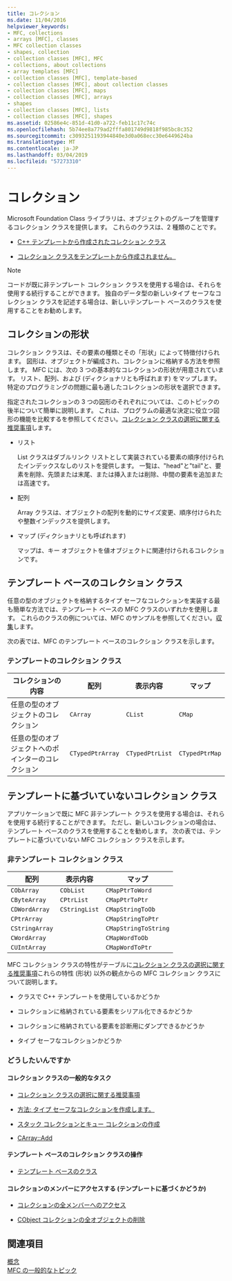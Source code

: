 ```yaml
---
title: コレクション
ms.date: 11/04/2016
helpviewer_keywords:
- MFC, collections
- arrays [MFC], classes
- MFC collection classes
- shapes, collection
- collection classes [MFC], MFC
- collections, about collections
- array templates [MFC]
- collection classes [MFC], template-based
- collection classes [MFC], about collection classes
- collection classes [MFC], maps
- collection classes [MFC], arrays
- shapes
- collection classes [MFC], lists
- collection classes [MFC], shapes
ms.assetid: 02586e4c-851d-41d0-a722-feb11c17c74c
ms.openlocfilehash: 5b74ee8a779ad2fffa801749d9818f985bc8c352
ms.sourcegitcommit: c3093251193944840e3d0a068ecc30e6449624ba
ms.translationtype: MT
ms.contentlocale: ja-JP
ms.lasthandoff: 03/04/2019
ms.locfileid: "57273310"
---
```

# <a name="collections"></a>コレクション

Microsoft Foundation Class ライブラリは、オブジェクトのグループを管理するコレクション クラスを提供します。 これらのクラスは、2 種類のことです。

- [C++ テンプレートから作成されたコレクション クラス](#_core_the_template_based_collection_classes)

- [コレクション クラスをテンプレートから作成されません。](#_core_the_collection_classes_not_based_on_templates)

> [!NOTE]
>  コードが既に非テンプレート コレクション クラスを使用する場合は、それらを使用する続行することができます。 独自のデータ型の新しいタイプ セーフなコレクション クラスを記述する場合は、新しいテンプレート ベースのクラスを使用することをお勧めします。

##  <a name="_core_collection_shapes"></a> コレクションの形状

コレクション クラスは、その要素の種類とその「形状」によって特徴付けられます。 図形は、オブジェクトが編成され、コレクションに格納する方法を参照します。 MFC には、次の 3 つの基本的なコレクションの形状が用意されています。 リスト、配列、および (ディクショナリとも呼ばれます) をマップします。 特定のプログラミングの問題に最も適したコレクションの形状を選択できます。

指定されたコレクションの 3 つの図形のそれぞれについては、このトピックの後半について簡単に説明します。 これは、プログラムの最適な決定に役立つ図形の機能を比較するを参照してください。[コレクション クラスの選択に関する推奨事項](../mfc/recommendations-for-choosing-a-collection-class.md)します。

- リスト

   List クラスはダブルリンク リストとして実装されている要素の順序付けられたインデックスなしのリストを提供します。 一覧は、"head"と"tail"と、要素を削除、先頭または末尾、または挿入または削除、中間の要素を追加または高速です。

- 配列

   Array クラスは、オブジェクトの配列を動的にサイズ変更、順序付けられたや整数インデックスを提供します。

- マップ (ディクショナリとも呼ばれます)

   マップは、キー オブジェクトを値オブジェクトに関連付けられるコレクションです。

##  <a name="_core_the_template_based_collection_classes"></a> テンプレート ベースのコレクション クラス

任意の型のオブジェクトを格納するタイプ セーフなコレクションを実装する最も簡単な方法では、テンプレート ベースの MFC クラスのいずれかを使用します。 これらのクラスの例については、MFC のサンプルを参照してください。[収集](../visual-cpp-samples.md)します。

次の表では、MFC のテンプレート ベースのコレクション クラスを示します。

### <a name="collection-template-classes"></a>テンプレートのコレクション クラス

|コレクションの内容|配列|表示内容|マップ|
|-------------------------|------------|-----------|----------|
|任意の型のオブジェクトのコレクション|`CArray`|`CList`|`CMap`|
|任意の型のオブジェクトへのポインターのコレクション|`CTypedPtrArray`|`CTypedPtrList`|`CTypedPtrMap`|

##  <a name="_core_the_collection_classes_not_based_on_templates"></a> テンプレートに基づいていないコレクション クラス

アプリケーションで既に MFC 非テンプレート クラスを使用する場合は、それらを使用する続行することができます。 ただし、新しいコレクションの場合は、テンプレート ベースのクラスを使用することを勧めします。 次の表では、テンプレートに基づいていない MFC コレクション クラスを示します。

### <a name="nontemplate-collection-classes"></a>非テンプレート コレクション クラス

|配列|表示内容|マップ|
|------------|-----------|----------|
|`CObArray`|`CObList`|`CMapPtrToWord`|
|`CByteArray`|`CPtrList`|`CMapPtrToPtr`|
|`CDWordArray`|`CStringList`|`CMapStringToOb`|
|`CPtrArray`||`CMapStringToPtr`|
|`CStringArray`||`CMapStringToString`|
|`CWordArray`||`CMapWordToOb`|
|`CUIntArray`||`CMapWordToPtr`|

MFC コレクション クラスの特性がテーブルに[コレクション クラスの選択に関する推奨事項](../mfc/recommendations-for-choosing-a-collection-class.md)これらの特性 (形状) 以外の観点からの MFC コレクション クラスについて説明します。

- クラスで C++ テンプレートを使用しているかどうか

- コレクションに格納されている要素をシリアル化できるかどうか

- コレクションに格納されている要素を診断用にダンプできるかどうか

- タイプ セーフなコレクションかどうか

### <a name="what-do-you-want-to-do"></a>どうしたいんですか

#### <a name="general-collection-class-tasks"></a>コレクション クラスの一般的なタスク

- [コレクション クラスの選択に関する推奨事項](../mfc/recommendations-for-choosing-a-collection-class.md)

- [方法: タイプ セーフなコレクションを作成します。](../mfc/how-to-make-a-type-safe-collection.md)

- [スタック コレクションとキュー コレクションの作成](../mfc/creating-stack-and-queue-collections.md)

- [CArray::Add](../mfc/reference/carray-class.md#add)

#### <a name="template-based-collection-class-tasks"></a>テンプレート ベースのコレクション クラスの操作

- [テンプレート ベースのクラス](../mfc/template-based-classes.md)

#### <a name="accessing-the-members-of-a-collection-template-based-or-not"></a>コレクションのメンバーにアクセスする (テンプレートに基づくかどうか)

- [コレクションの全メンバーへのアクセス](../mfc/accessing-all-members-of-a-collection.md)

- [CObject コレクションの全オブジェクトの削除](../mfc/deleting-all-objects-in-a-cobject-collection.md)

## <a name="see-also"></a>関連項目

[概念](../mfc/mfc-concepts.md)<br/>
[MFC の一般的なトピック](../mfc/general-mfc-topics.md)
